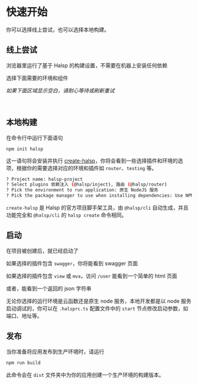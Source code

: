 # 快速开始

你可以选择线上尝试，也可以选择本地构建。

## 线上尝试

浏览器里运行了基于 Halsp 的构建设置，不需要在机器上安装任何依赖

选择下面需要的环境和组件

_如果下面区域显示空白，请耐心等待或刷新重试_

<ClientOnly>
  <QuickStart />
</ClientOnly>

<br />

## 本地构建

在命令行中运行下面语句

```
npm init halsp
```

这一语句将会安装并执行 [create-halsp](https://www.npmjs.com/package/create-halsp)，你将会看到一些选择插件和环境的选项，根据你的需要选择对应的环境和插件如 `router`、`testing` 等。

```bash
? Project name: halsp-project
? Select plugins 依赖注入 (@halsp/inject), 路由 (@halsp/router)
? Pick the environment to run application: 原生 NodeJS 服务
? Pick the package manager to use when installing dependencies: Use NPM
```

`create-halsp` 是 Halsp 的官方项目脚手架工具，由 `@halsp/cli` 自动生成，并且功能完全和 `@halsp/cli` 的 `halsp create` 命令相同。

## 启动

在项目被创建后，就已经启动了

如果选择的插件包含 `swagger`，你将能看到 swagger 页面

如果选择的插件包含 `view` 或 `mva`，访问 `/user` 能看到一个简单的 html 页面

或者，能看到一个返回的 json 字符串

无论你选择的运行环境是云函数还是原生 node 服务，本地开发都是以 node 服务启动调试的，你可以在 `.halsprc.ts` 配置文件中的 `start` 节点修改启动参数，如端口、地址等。

## 发布

当你准备将应用发布到生产环境时，请运行

```bash
npm run build
```

此命令会在 `dist` 文件夹中为你的应用创建一个生产环境的构建版本。

